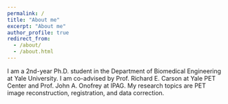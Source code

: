 ```yaml
---
permalink: /
title: "About me"
excerpt: "About me"
author_profile: true
redirect_from: 
  - /about/
  - /about.html
---
```


I am a 2nd-year Ph.D. student in the Department of Biomedical Engineering at Yale University. 
I am co-advised by Prof. Richard E. Carson at Yale PET Center and Prof. John A. Onofrey at IPAG. 
My research topics are PET image reconstruction, registration, and data correction.


